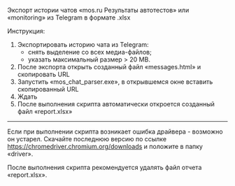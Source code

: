 Экспорт истории чатов «mos.ru Результаты автотестов» или «monitoring» из Telegram в формате .xlsx

Инструкция:
1. Экспортировать историю чата из Telegram:
	* снять выделение со всех медиа-файлов;
	* указать максимальный размер > 20 MB.
2. После экспорта открыть созданный файл «messages.html» и скопировать URL
3. Запустить «mos_chat_parser.exe», в открывшемся окне вставить скопированный URL
4. Ждать
5. После выполнения скрипта автоматически откроется созданный файл «report.xlsx»

------------------------------------------------------------
Если при выполнении скрипта возникает ошибка драйвера - возможно он устарел. Скачайте последнюю версию по ссылке https://chromedriver.chromium.org/downloads и положите в папку «driver».

После выполнения скрипта рекомендуется удалять файл отчета «report.xlsx».